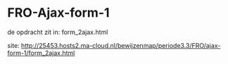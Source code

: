 # FRO-Ajax-form-1
de opdracht zit in: form_2ajax.html

site: http://25453.hosts2.ma-cloud.nl/bewijzenmap/periode3.3/FRO/ajax-form-1/form_2ajax.html 
